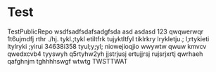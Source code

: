 # Test
TestPublicRepo
wsdfsadfsdafsadgfsda
asd
asdasd
123
qwqwerwqr
1t6ujmdfj
rthr
./hj.
tykl.;tykl
etiltfrk
tujyktltfyl
tiklrkry
lrykletju.;
l;rtykieti
ltylryki
;yirui
34638i358
tyul;y;yl;
niowejioqjio
wwywtw
qwuw
kmvcv
qwedxcvb4
tyyswyh
q5rtyhw2yh
jjstrjusj
ertujjrsj
rujsrjxrtj
qwrhaeh
qafghnjm
tghhhhswgf
wtwtg
TWSTTWAT
